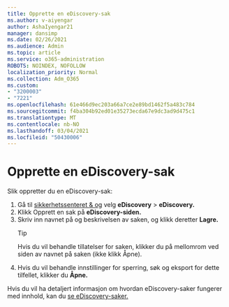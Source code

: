 ```yaml
---
title: Opprette en eDiscovery-sak
ms.author: v-aiyengar
author: AshaIyengar21
manager: dansimp
ms.date: 02/26/2021
ms.audience: Admin
ms.topic: article
ms.service: o365-administration
ROBOTS: NOINDEX, NOFOLLOW
localization_priority: Normal
ms.collection: Adm_O365
ms.custom:
- "3200003"
- "7221"
ms.openlocfilehash: 61e466d9ec203a66a7ce2e89bd1462f5a483c784
ms.sourcegitcommit: f4ba304b92ed01e35273ecda67e9dc3ad9d475c1
ms.translationtype: MT
ms.contentlocale: nb-NO
ms.lasthandoff: 03/04/2021
ms.locfileid: "50430006"
---
```

# <a name="create-an-ediscovery-case"></a>Opprette en eDiscovery-sak

Slik oppretter du en eDiscovery-sak:

1. Gå til [sikkerhetssenteret & og](https://go.microsoft.com/fwlink/p/?linkid=2077143) velg **eDiscovery**  >  **eDiscovery.**
1. Klikk Opprett en sak på **eDiscovery-siden.**
1. Skriv inn navnet på og beskrivelsen av saken, og klikk deretter **Lagre.**
    > [!TIP]
    >Hvis du vil behandle tillatelser for saken, klikker du på mellomrom ved siden av navnet på saken (ikke klikk Åpne).
1. Hvis du vil behandle innstillinger for sperring, søk og eksport for dette tilfellet, klikker du **Åpne.**

Hvis du vil ha detaljert informasjon om hvordan eDiscovery-saker fungerer med innhold, kan du [se eDiscovery-saker.](https://go.microsoft.com/fwlink/?linkid=2101589)
